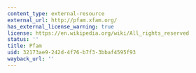 ```yaml
---
content_type: external-resource
external_url: http://pfam.xfam.org/
has_external_license_warning: true
license: https://en.wikipedia.org/wiki/All_rights_reserved
status: ''
title: Pfam
uid: 32173ae9-242d-4f76-b7f3-3bbaf4595f93
wayback_url: ''
---
```

